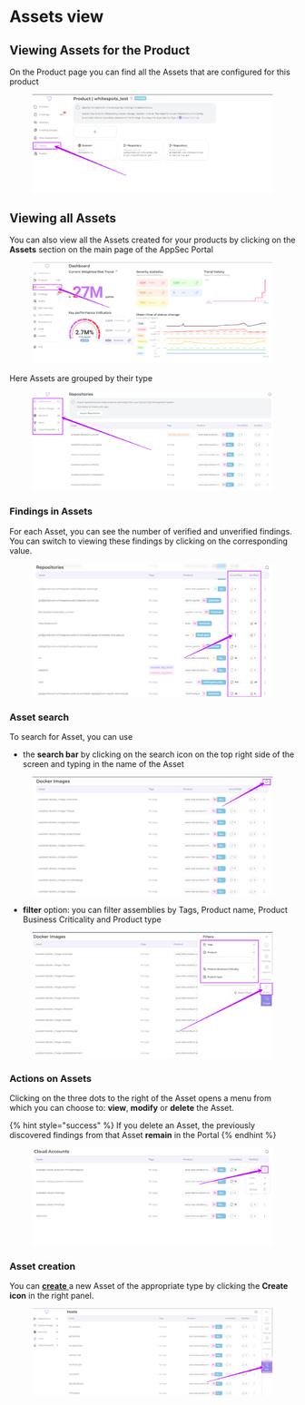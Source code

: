 # Assets view

## Viewing Assets for the Product

On the Product page you can find all the Assets that are configured for this product

<figure><img src="../../.gitbook/assets/image.png" alt=""><figcaption></figcaption></figure>

## Viewing all Assets

You can also view all the Assets created for your products by clicking on the **Assets** section on the main page of the AppSec Portal

<figure><img src="../../.gitbook/assets/image (1).png" alt=""><figcaption></figcaption></figure>

Here Assets are grouped by their type

<figure><img src="../../.gitbook/assets/image (2).png" alt=""><figcaption></figcaption></figure>

### Findings in Assets

For each Asset, you can see the number of verified and unverified findings. \
You can switch to viewing these findings by clicking on the corresponding value.

<figure><img src="../../.gitbook/assets/image (5).png" alt=""><figcaption></figcaption></figure>

### Asset search

To search for Asset, you can use&#x20;

* the **search bar** by clicking on the search icon on the top right side of the screen and typing in the name of the Asset

<figure><img src="../../.gitbook/assets/image (3).png" alt=""><figcaption></figcaption></figure>

* **filter** option: you can filter assemblies by Tags, Product name, Product Business Criticality and Product type

<figure><img src="../../.gitbook/assets/image (4).png" alt=""><figcaption></figcaption></figure>

### Actions on Assets

Clicking on the three dots to the right of the Asset opens a menu from which you can choose to: **view**, **modify** or **delete** the Asset.

{% hint style="success" %}
If you delete an Asset, the previously discovered findings from that Asset **remain** in the Portal
{% endhint %}

<figure><img src="../../.gitbook/assets/image (6).png" alt=""><figcaption></figcaption></figure>

### Asset creation

You can [**create** ](../../auditor/settings/appsec-portal-cooperation/product-asset-setting.md)a new Asset of the appropriate type by clicking the **Create icon** in the right panel.

<figure><img src="../../.gitbook/assets/image (7).png" alt=""><figcaption></figcaption></figure>
